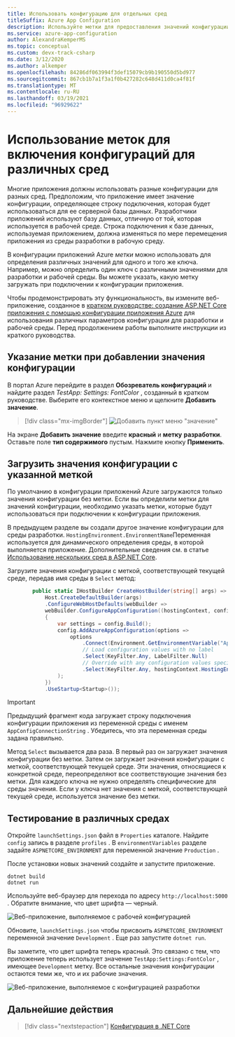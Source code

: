 ```yaml
---
title: Использовать конфигурацию для отдельных сред
titleSuffix: Azure App Configuration
description: Используйте метки для предоставления значений конфигурации для отдельных сред.
ms.service: azure-app-configuration
author: AlexandraKemperMS
ms.topic: conceptual
ms.custom: devx-track-csharp
ms.date: 3/12/2020
ms.author: alkemper
ms.openlocfilehash: 84286df063994f3def15079cb9b190550d5bd977
ms.sourcegitcommit: 867cb1b7a1f3a1f0b427282c648d411d0ca4f81f
ms.translationtype: MT
ms.contentlocale: ru-RU
ms.lasthandoff: 03/19/2021
ms.locfileid: "96929622"
---
```

# <a name="use-labels-to-enable-configurations-for-different-environments"></a>Использование меток для включения конфигураций для различных сред

Многие приложения должны использовать разные конфигурации для разных сред. Предположим, что приложение имеет значение конфигурации, определяющее строку подключения, которая будет использоваться для ее серверной базы данных. Разработчики приложений используют базу данных, отличную от той, которая используется в рабочей среде. Строка подключения к базе данных, используемая приложением, должна изменяться по мере перемещения приложения из среды разработки в рабочую среду.

В конфигурации приложений Azure *метки* можно использовать для определения различных значений для одного и того же ключа. Например, можно определить один ключ с различными значениями для разработки и рабочей среды. Вы можете указать, какую метку загружать при подключении к конфигурации приложения.

Чтобы продемонстрировать эту функциональность, вы измените веб-приложение, созданное в [кратком руководстве: создание ASP.NET Core приложения с помощью конфигурации приложения Azure](./quickstart-aspnet-core-app.md) для использования различных параметров конфигурации для разработки и рабочей среды. Перед продолжением работы выполните инструкции из краткого руководства.

## <a name="specify-a-label-when-adding-a-configuration-value"></a>Указание метки при добавлении значения конфигурации

В портал Azure перейдите в раздел **Обозреватель конфигураций** и найдите раздел *TestApp: Settings: FontColor* , созданный в кратком руководстве. Выберите его контекстное меню и щелкните **Добавить значение**.

> [!div class="mx-imgBorder"]
> ![Добавить пункт меню "значение"](media/labels-add-value.png)

На экране **Добавить значение** введите **красный** и  **метку** **разработки**. Оставьте поле **тип содержимого** пустым. Нажмите кнопку **Применить**.

## <a name="load-configuration-values-with-a-specified-label"></a>Загрузить значения конфигурации с указанной меткой

По умолчанию в конфигурации приложений Azure загружаются только значения конфигурации без метки. Если вы определили метки для значений конфигурации, необходимо указать метки, которые будут использоваться при подключении к конфигурации приложения.

В предыдущем разделе вы создали другое значение конфигурации для среды разработки. `HostingEnvironment.EnvironmentName`Переменная используется для динамического определения среды, в которой выполняется приложение. Дополнительные сведения см. в статье [Использование нескольких сред в ASP.NET Core](/aspnet/core/fundamentals/environments).

Загрузите значения конфигурации с меткой, соответствующей текущей среде, передав имя среды в `Select` метод:

```csharp
        public static IHostBuilder CreateHostBuilder(string[] args) =>
            Host.CreateDefaultBuilder(args)
            .ConfigureWebHostDefaults(webBuilder =>
            webBuilder.ConfigureAppConfiguration((hostingContext, config) =>
            {
                var settings = config.Build();
                config.AddAzureAppConfiguration(options =>
                    options
                        .Connect(Environment.GetEnvironmentVariable("AppConfigConnectionString"))
                        // Load configuration values with no label
                        .Select(KeyFilter.Any, LabelFilter.Null)
                        // Override with any configuration values specific to current hosting env
                        .Select(KeyFilter.Any, hostingContext.HostingEnvironment.EnvironmentName)
                );
            })
            .UseStartup<Startup>());
```

> [!IMPORTANT]
> Предыдущий фрагмент кода загружает строку подключения конфигурации приложения из переменной среды с именем `AppConfigConnectionString` . Убедитесь, что эта переменная среды задана правильно.

Метод `Select` вызывается два раза. В первый раз он загружает значения конфигурации без метки. Затем он загружает значения конфигурации с меткой, соответствующей текущей среде. Эти значения, относящиеся к конкретной среде, переопределяют все соответствующие значения без метки. Для каждого ключа не нужно определять специфические для среды значения. Если у ключа нет значения с меткой, соответствующей текущей среде, используется значение без метки.

## <a name="test-in-different-environments"></a>Тестирование в различных средах

Откройте `launchSettings.json` файл в `Properties` каталоге. Найдите `config` запись в разделе `profiles` . В `environmentVariables` разделе задайте `ASPNETCORE_ENVIRONMENT` для переменной значение `Production` .

После установки новых значений создайте и запустите приложение.

```dotnetcli
dotnet build
dotnet run
```

Используйте веб-браузер для перехода по адресу `http://localhost:5000` . Обратите внимание, что цвет шрифта — черный.

![Веб-приложение, выполняемое с рабочей конфигурацией](media/labels-website-prod.png)

Обновите, `launchSettings.json` чтобы присвоить `ASPNETCORE_ENVIRONMENT` переменной значение `Development` . Еще раз запустите `dotnet run`. 

Вы заметите, что цвет шрифта теперь красный. Это связано с тем, что приложение теперь использует значение `TestApp:Settings:FontColor` , имеющее `Development` метку. Все остальные значения конфигурации остаются теми же, что и их рабочие значения.

![Веб-приложение, выполняемое с конфигурацией разработки](media/labels-website-dev.png)

## <a name="next-steps"></a>Дальнейшие действия

> [!div class="nextstepaction"]
> [Конфигурация в .NET Core](/aspnet/core/fundamentals/configuration/)
